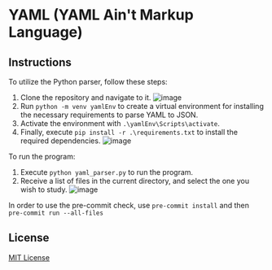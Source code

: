 # YAML (YAML Ain't Markup Language)

## Instructions
To utilize the Python parser, follow these steps:
1. Clone the repository and navigate to it.
   ![image](https://github.com/Adarsh-619/YAML-BeginnerToAdvance/assets/53617091/894d7f77-c314-47dc-abd3-20ffd29d4ecf)
2. Run `python -m venv yamlEnv` to create a virtual environment for installing the necessary requirements to parse YAML to JSON.
3. Activate the environment with `.\yamlEnv\Scripts\activate`.
4. Finally, execute `pip install -r .\requirements.txt` to install the required dependencies.
   ![image](https://github.com/Adarsh-619/YAML-BeginnerToAdvance/assets/53617091/4e4a7336-8ade-45e4-a957-12d5ea78bf08)

To run the program:
1. Execute `python yaml_parser.py` to run the program.
2. Receive a list of files in the current directory, and select the one you wish to study.
   ![image](https://github.com/Adarsh-619/YAML-BeginnerToAdvance/assets/53617091/b1dc2fe8-bf93-466b-beb4-e4801dfd14a2)

In order to use the pre-commit check, use `pre-commit install` and then `pre-commit run --all-files`

## License
[MIT License](LICENSE)
